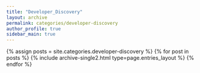 ```yaml
---
title: "Developer_Discovery"
layout: archive
permalink: categories/developer-discovery
author_profile: true
sidebar_main: true
---
```


{% assign posts = site.categories.developer-discovery %}
{% for post in posts %} {% include archive-single2.html type=page.entries_layout %} {% endfor %}